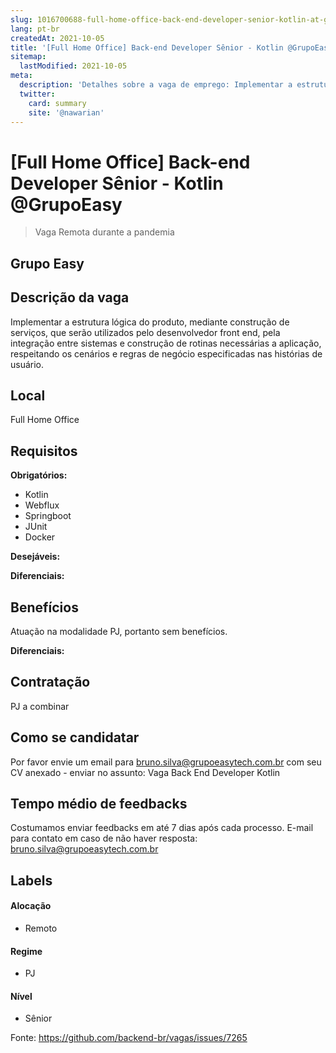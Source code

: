 ```yaml
---
slug: 1016700688-full-home-office-back-end-developer-senior-kotlin-at-grupoeasy
lang: pt-br
createdAt: 2021-10-05
title: '[Full Home Office] Back-end Developer Sênior - Kotlin @GrupoEasy - Vaga de Emprego'
sitemap:
  lastModified: 2021-10-05
meta:
  description: 'Detalhes sobre a vaga de emprego: Implementar a estrutura lógica do produto, mediante construção de serviços, que serão utilizados pelo desenvolvedor front end, pela integração entre sistemas e construção de rotinas necessárias a aplicação, respeitando os cenários e regras de negócio especificadas nas histórias de usuário.'
  twitter:
    card: summary
    site: '@nawarian'
---
```


# [Full Home Office] Back-end Developer Sênior - Kotlin @GrupoEasy

<!--
==================================================
"Remoto durante o covid"
==================================================
-->
<!-- 
==================================================
POR FAVOR, SÓ POSTE SE A VAGA FOR PARA BACK-END!

Não faça distinção de gênero no título da vaga.

Use: "Back-End Developer" ao invés de 
"Desenvolvedor Back-End" \o/

Exemplo: `[São Paulo] Back-End Developer @ NOME DA EMPRESA`
==================================================
-->
<!--
==================================================
Caso a vaga for remoto durante a pandemia deixar a linha abaixo
==================================================
-->
> Vaga Remota durante a pandemia

## Grupo Easy



## Descrição da vaga

Implementar a estrutura lógica do produto, mediante construção de serviços, que serão utilizados pelo desenvolvedor front end, pela integração entre sistemas e construção de rotinas necessárias a aplicação, respeitando os cenários e regras de negócio especificadas nas histórias de usuário.

## Local

Full Home Office

## Requisitos

**Obrigatórios:**
- Kotlin
- Webflux
- Springboot
- JUnit
- Docker

**Desejáveis:**


**Diferenciais:**


## Benefícios

Atuação na modalidade PJ, portanto sem benefícios.

**Diferenciais:**


## Contratação

PJ a combinar

## Como se candidatar

Por favor envie um email para bruno.silva@grupoeasytech.com.br com seu CV anexado - enviar no assunto: Vaga Back End Developer Kotlin

## Tempo médio de feedbacks

Costumamos enviar feedbacks em até 7 dias após cada processo.
E-mail para contato em caso de não haver resposta: bruno.silva@grupoeasytech.com.br

## Labels
<!-- retire os labels que não fazem sentido à vaga -->

#### Alocação
- Remoto

#### Regime
- PJ

#### Nível
- Sênior





Fonte: https://github.com/backend-br/vagas/issues/7265